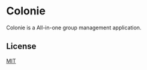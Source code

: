 # Colonie

Colonie is a All-in-one group management application.

## License
[MIT](https://choosealicense.com/licenses/mit/)